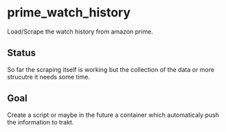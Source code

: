 # prime_watch_history
Load/Scrape the watch history from amazon prime.

## Status
So far the scraping itself is working but the collection of the data or more strucutre it needs some time.

## Goal
Create a script or maybe in the future a container which automaticaly push the information to trakt.